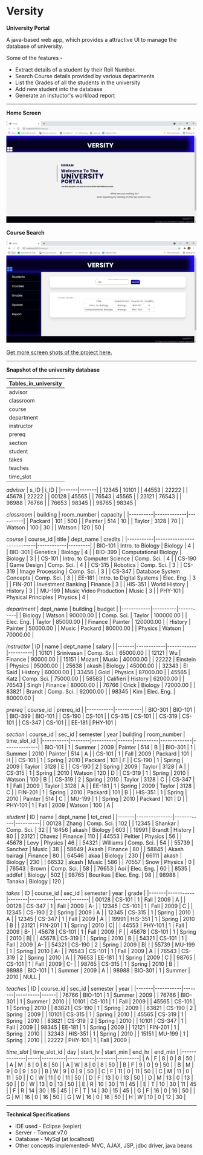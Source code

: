 # Versity 
**University Portal**

A java-based web app, which provides a attractive UI to manage the database of university.

Some of the features -
* Extract details of a student by their Roll Number.
* Search Course details provided by various departments
* List the Grades of all the students in the university
* Add new student into the database
* Generate an instuctor's workload report
---

**Home Screen**

<img src='/images/homeScreen.PNG' title='home screen'/>


**Course Search**

<img src='/images/courseSearch.PNG' title='course search'/>

[Get more screen shots of the project here.](https://github.com/akash99-code/Versity/tree/master/images)


---

**Snapshot of the university database**

| Tables_in_university |
|----------------------|
| advisor              |
| classroom            |
| course               |
| department           |
| instructor           |
| prereq               |
| section              |
| student              |
| takes                |
| teaches              |
| time_slot            |

*advisor*
| s_ID  | i_ID  |
|-------|-------|
| 12345 | 10101 |
| 44553 | 22222 |
| 45678 | 22222 |
| 00128 | 45565 |
| 76543 | 45565 |
| 23121 | 76543 |
| 98988 | 76766 |
| 76653 | 98345 |
| 98765 | 98345 |

*classroom*
| building | room_number | capacity |
|----------|-------------|----------|
| Packard  | 101         |      500 |
| Painter  | 514         |       10 |
| Taylor   | 3128        |       70 |
| Watson   | 100         |       30 |
| Watson   | 120         |       50 |

*course*
| course_id | title                      | dept_name  | credits |
|-----------|----------------------------|------------|---------|
| BIO-101   | Intro. to Biology          | Biology    |       4 |
| BIO-301   | Genetics                   | Biology    |       4 |
| BIO-399   | Computational Biology      | Biology    |       3 |
| CS-101    | Intro. to Computer Science | Comp. Sci. |       4 |
| CS-190    | Game Design                | Comp. Sci. |       4 |
| CS-315    | Robotics                   | Comp. Sci. |       3 |
| CS-319    | Image Processing           | Comp. Sci. |       3 |
| CS-347    | Database System Concepts   | Comp. Sci. |       3 |
| EE-181    | Intro. to Digital Systems  | Elec. Eng. |       3 |
| FIN-201   | Investment Banking         | Finance    |       3 |
| HIS-351   | World History              | History    |       3 |
| MU-199    | Music Video Production     | Music      |       3 |
| PHY-101   | Physical Principles        | Physics    |       4 |

*department*
| dept_name  | building | budget    |
|------------|----------|-----------|
| Biology    | Watson   |  90000.00 |
| Comp. Sci. | Taylor   | 100000.00 |
| Elec. Eng. | Taylor   |  85000.00 |
| Finance    | Painter  | 120000.00 |
| History    | Painter  |  50000.00 |
| Music      | Packard  |  80000.00 |
| Physics    | Watson   |  70000.00 |

*instructor*
| ID    | name       | dept_name  | salary   |
|-------|------------|------------|----------|
| 10101 | Srinivasan | Comp. Sci. | 65000.00 |
| 12121 | Wu         | Finance    | 90000.00 |
| 15151 | Mozart     | Music      | 40000.00 |
| 22222 | Einstein   | Physics    | 95000.00 |
| 25638 | akash      | Biology    | 45000.00 |
| 32343 | El Said    | History    | 60000.00 |
| 33456 | Gold       | Physics    | 87000.00 |
| 45565 | Katz       | Comp. Sci. | 75000.00 |
| 58583 | Califieri  | History    | 62000.00 |
| 76543 | Singh      | Finance    | 80000.00 |
| 76766 | Crick      | Biology    | 72000.00 |
| 83821 | Brandt     | Comp. Sci. | 92000.00 |
| 98345 | Kim        | Elec. Eng. | 80000.00 |

*prereq*
| course_id | prereq_id |
|-----------|-----------|
| BIO-301   | BIO-101   |
| BIO-399   | BIO-101   |
| CS-190    | CS-101    |
| CS-315    | CS-101    |
| CS-319    | CS-101    |
| CS-347    | CS-101    |
| EE-181    | PHY-101   |

*section*
| course_id | sec_id | semester | year | building | room_number | time_slot_id |
|-----------|--------|----------|------|----------|-------------|--------------|
| BIO-101   | 1      | Summer   | 2009 | Painter  | 514         | B            |
| BIO-301   | 1      | Summer   | 2010 | Painter  | 514         | A            |
| CS-101    | 1      | Fall     | 2009 | Packard  | 101         | H            |
| CS-101    | 1      | Spring   | 2010 | Packard  | 101         | F            |
| CS-190    | 1      | Spring   | 2009 | Taylor   | 3128        | E            |
| CS-190    | 2      | Spring   | 2009 | Taylor   | 3128        | A            |
| CS-315    | 1      | Spring   | 2010 | Watson   | 120         | D            |
| CS-319    | 1      | Spring   | 2010 | Watson   | 100         | B            |
| CS-319    | 2      | Spring   | 2010 | Taylor   | 3128        | C            |
| CS-347    | 1      | Fall     | 2009 | Taylor   | 3128        | A            |
| EE-181    | 1      | Spring   | 2009 | Taylor   | 3128        | C            |
| FIN-201   | 1      | Spring   | 2010 | Packard  | 101         | B            |
| HIS-351   | 1      | Spring   | 2010 | Painter  | 514         | C            |
| MU-199    | 1      | Spring   | 2010 | Packard  | 101         | D            |
| PHY-101   | 1      | Fall     | 2009 | Watson   | 100         | A            |

*student*
| ID    | name          | dept_name  | tot_cred |
|-------|---------------|------------|----------|
| 00128 | Zhang         | Comp. Sci. |      102 |
| 12345 | Shankar       | Comp. Sci. |       32 |
| 18456 | akash         | Biology    |      603 |
| 19991 | Brandt        | History    |       80 |
| 23121 | Chavez        | Finance    |      110 |
| 44553 | Peltier       | Physics    |       56 |
| 45678 | Levy          | Physics    |       46 |
| 54321 | Williams      | Comp. Sci. |       54 |
| 55739 | Sanchez       | Music      |       38 |
| 58649 | Akash         | Finance    |       80 |
| 58845 | Akash bairagi | Finance    |       80 |
| 64546 | akaa          | Biology    |      230 |
| 66111 | akash         | Biology    |      230 |
| 66532 | akash         | Music      |      586 |
| 70557 | Snow          | Physics    |        0 |
| 76543 | Brown         | Comp. Sci. |       58 |
| 76653 | Aoi           | Elec. Eng. |       60 |
| 8535  | addfef        | Biology    |      502 |
| 98765 | Bourikas      | Elec. Eng. |       98 |
| 98988 | Tanaka        | Biology    |      120 |

*takes*
| ID    | course_id | sec_id | semester | year | grade |
|-------|-----------|--------|----------|------|-------|
| 00128 | CS-101    | 1      | Fall     | 2009 | A     |
| 00128 | CS-347    | 1      | Fall     | 2009 | A-    |
| 12345 | CS-101    | 1      | Fall     | 2009 | C     |
| 12345 | CS-190    | 2      | Spring   | 2009 | A     |
| 12345 | CS-315    | 1      | Spring   | 2010 | A     |
| 12345 | CS-347    | 1      | Fall     | 2009 | A     |
| 19991 | HIS-351   | 1      | Spring   | 2010 | B     |
| 23121 | FIN-201   | 1      | Spring   | 2010 | C|    |
| 44553 | PHY-101   | 1      | Fall     | 2009 | B-    |
| 45678 | CS-101    | 1      | Fall     | 2009 | F     |
| 45678 | CS-101    | 1      | Spring   | 2010 | B|    |
| 45678 | CS-319    | 1      | Spring   | 2010 | B     |
| 54321 | CS-101    | 1      | Fall     | 2009 | A-    |
| 54321 | CS-190    | 2      | Spring   | 2009 | B|    |
| 55739 | MU-199    | 1      | Spring   | 2010 | A-    |
| 76543 | CS-101    | 1      | Fall     | 2009 | A     |
| 76543 | CS-319    | 2      | Spring   | 2010 | A     |
| 76653 | EE-181    | 1      | Spring   | 2009 | C     |
| 98765 | CS-101    | 1      | Fall     | 2009 | C-    |
| 98765 | CS-315    | 1      | Spring   | 2010 | B     |
| 98988 | BIO-101   | 1      | Summer   | 2009 | A     |
| 98988 | BIO-301   | 1      | Summer   | 2010 | NULL  |

*teaches*
| ID    | course_id | sec_id | semester | year |
|-------|-----------|--------|----------|------|
| 76766 | BIO-101   | 1      | Summer   | 2009 |
| 76766 | BIO-301   | 1      | Summer   | 2010 |
| 10101 | CS-101    | 1      | Fall     | 2009 |
| 45565 | CS-101    | 1      | Spring   | 2010 |
| 83821 | CS-190    | 1      | Spring   | 2009 |
| 83821 | CS-190    | 2      | Spring   | 2009 |
| 10101 | CS-315    | 1      | Spring   | 2010 |
| 45565 | CS-319    | 1      | Spring   | 2010 |
| 83821 | CS-319    | 2      | Spring   | 2010 |
| 10101 | CS-347    | 1      | Fall     | 2009 |
| 98345 | EE-181    | 1      | Spring   | 2009 |
| 12121 | FIN-201   | 1      | Spring   | 2010 |
| 32343 | HIS-351   | 1      | Spring   | 2010 |
| 15151 | MU-199    | 1      | Spring   | 2010 |
| 22222 | PHY-101   | 1      | Fall     | 2009 |

*time_slot*
| time_slot_id | day | start_hr | start_min | end_hr | end_min |
|--------------|-----|----------|-----------|--------|---------|
| A            | F   |        8 |         0 |      8 |      50 |
| A            | M   |        8 |         0 |      8 |      50 |
| A            | W   |        8 |         0 |      8 |      50 |
| B            | F   |        9 |         0 |      9 |      50 |
| B            | M   |        9 |         0 |      9 |      50 |
| B            | W   |        9 |         0 |      9 |      50 |
| C            | F   |       11 |         0 |     11 |      50 |
| C            | M   |       11 |         0 |     11 |      50 |
| C            | W   |       11 |         0 |     11 |      50 |
| D            | F   |       13 |         0 |     13 |      50 |
| D            | M   |       13 |         0 |     13 |      50 |
| D            | W   |       13 |         0 |     13 |      50 |
| E            | R   |       10 |        30 |     11 |      45 |
| E            | T   |       10 |        30 |     11 |      45 |
| F            | R   |       14 |        30 |     15 |      45 |
| F            | T   |       14 |        30 |     15 |      45 |
| G            | F   |       16 |         0 |     16 |      50 |
| G            | M   |       16 |         0 |     16 |      50 |
| G            | W   |       16 |         0 |     16 |      50 |
| H            | W   |       10 |         0 |     12 |      30 |

---
**Technical Specifications**
* IDE used - Eclipse (kepler)
* Server - Tomcat v7.0
* Database - MySql (at localhost)
* Other concepts implemented- MVC, AJAX, JSP, jdbc driver, java beans
